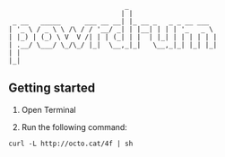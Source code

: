 ````
                             _                      
                            | |                     
 _ __   _____      ___ __ __| |_ __ _   _ _ __ ___
| '_ \ / _ \ \ /\ / / '__/ _| | |__| | | | '_   _ \ 
| |_) | (_) \ V  V /| | | (_| | |  | |_| | | | | | |
| .__/ \___/ \_/\_/ |_|  \__,_|_|   \__,_|_| |_| |_|
| |                                                 
|_|
````

## Getting started

1.  Open Terminal

2. Run the following command:

`curl -L http://octo.cat/4f | sh`